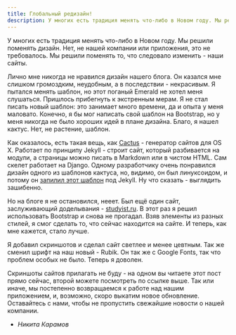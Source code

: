 ```yaml
---
title: Глобальный редизайн!
description: У многих есть традиция менять что-либо в Новом году. Мы решили поменять дизайн...
---
```


У многих есть традиция менять что-либо в Новом году. Мы решили поменять дизайн. Нет, не нашей компании или приложения, это не требовалось. Мы решили поменять то, что следовало изменить - наши сайты.

Лично мне никогда не нравился дизайн нашего блога. Он казался мне слишком громоздким, неудобным, а в последствии - некрасивым. Я пытался менять шаблон, но этот поганый Emerald не хотел меня слушаться. Пришлось прибегнуть к экстренным мерам. Я не стал писать новый шаблон: это занимает много времени, да и опыта у меня маловато. Конечно, я бы мог написать свой шаблон на Bootstrap, но у меня никогда не было хороших идей в плане дизайна. Благо, я нашел кактус. Нет, не растение, шаблон. 

Как оказалось, есть такая вещь, как [Cactus][cactus] - генератор сайтов для OS X. Работает по принципу Jekyll - строит сайт, который разбивается на модули, а страницы можно писать в Markdown или в чистом HTML. Сам скелет работает на Django. Одному разработчику очень понравился дизайн одного из шаблонов кактуса, но, видимо, он был линуксоидом, и потому он [запилил этот шаблон][kactus] под Jekyll. Ну что сказать - выглядить зашибенно. 

Но на блоге я не остановился, нееет. Был ещё один сайт, заслуживающий доделывания - [studyist.ru][studyist]. В этот раз я решил использовать Bootstrap и снова не прогадал. Взяв элементы из разных стилей, я смог сделать то, что сейчас находится на сайте. И теперь, как мне кажется, стало лучше.

Я добавил скриншотов и сделал сайт светлее и менее цевтным. Так же сменил шрифт на наш новый - Rubik. Он так же с Google Fonts, так что проблем особых не было. Теперь я доволен.

Скриншоты сайтов прилагать не буду - на одном вы читаете этот пост прямо сейчас, второй можете посмотреть по ссылке выше. Так или иначе, мы постепенно возвращаемся к работе над нашим приложением, и, возможно, скоро выкатим новое обновление. Оставайтесь с нами, чтобы не пропустить свежайшие новости о нашей компании.

- _Никита Карамов_

[cactus]:	http://cactusformac.com/
[kactus]:	https://github.com/nickbalestra/kactus
[studyist]:	http://studyist.ru